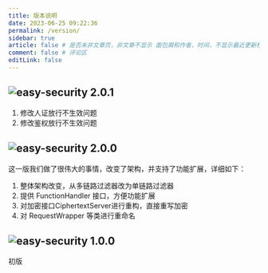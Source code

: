 ```yaml
---
title: 版本说明
date: 2023-06-25 09:22:36
permalink: /version/
sidebar: true
article: false # 是否未非文章页，非文章不显示 面包屑和作者、时间，不显示最近更新栏，不会参与到最近更新文章的数据计算中
comment: false # 评论区
editLink: false
---
```


## ![easy-security 2.0.1](https://img.shields.io/badge/releases-v2.0.1-brightgreen)
1. 修改人证放行不生效问题
2. 修改鉴权放行不生效问题

## ![easy-security 2.0.0](https://img.shields.io/badge/releases-V2.0.0-brightgreen)
这一版我们做了很伟大的事情，改变了架构，并支持了功能扩展，详细如下：
1. 整体架构改变，从多链路过滤器改为单链路过滤器
2. 提供 FunctionHandler 接口，方便功能扩展
3. 对加密接口CiphertextServer进行重构，直接重写加密
4. 对 RequestWrapper 等类进行重命名

## ![easy-security 1.0.0](https://img.shields.io/badge/releases-V1.0.0-brightgreen)
初版